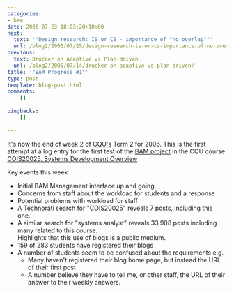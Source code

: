 ```yaml
---
categories:
- bam
date: 2006-07-23 18:03:20+10:00
next:
  text: '"Design research: IS or CS - importance of "no overlap""'
  url: /blog2/2006/07/25/design-research-is-or-cs-importance-of-no-overlap/
previous:
  text: Drucker on Adaptive vs Plan-driven
  url: /blog2/2006/07/14/drucker-on-adaptive-vs-plan-driven/
title: '"BAM Progress #1"'
type: post
template: blog-post.html
comments:
    []
    
pingbacks:
    []
    
---
```

It's now the end of week 2 of [CQU's](http://www.cqu.edu.au/) Term 2 for 2006. This is the first attempt at a log entry for the first test of the [BAM project](/blog2/research/bam-blog-aggregation-management/) in the CQU course [COIS20025, Systems Development Overview](http://webfuse.cqu.edu.au/Courses/2006/T2/COIS20025/)

Key events this week

- Initial BAM Management interface up and going
- Concerns from staff about the workload for students and a response
- Potential problems with workload for staff
- A [Technorati](http://technorati.com/) search for "COIS20025" reveals 7 posts, including this one.
- A similar search for "systems analyst" reveals 33,908 posts including many related to this course.  
    Highlights that this use of blogs is a public medium.
- 159 of 283 students have registered their blogs
- A number of students seem to be confused about the requirements e.g.
    - Many haven't registered their blog home page, but instead the URL of their first post
    - A number believe they have to tell me, or other staff, the URL of their answer to their weekly answers.